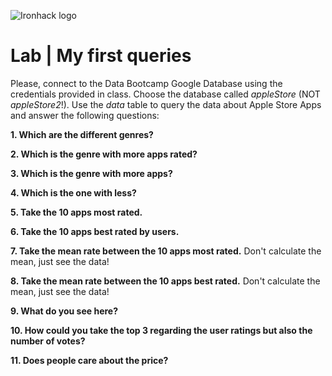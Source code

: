 ![Ironhack logo](https://i.imgur.com/1QgrNNw.png)

# Lab | My first queries

Please, connect to the Data Bootcamp Google Database using the credentials provided in class. Choose the database called *appleStore* (NOT *appleStore2*!). Use the *data* table to query the data about Apple Store Apps and answer the following questions: 

**1. Which are the different genres?**

**2. Which is the genre with more apps rated?**

**3. Which is the genre with more apps?**

**4. Which is the one with less?**

**5. Take the 10 apps most rated.**

**6. Take the 10 apps best rated by users.**

**7. Take the mean rate between the 10 apps most rated.** Don't calculate the mean, just see the data!

**8. Take the mean rate between the 10 apps best rated.** Don't calculate the mean, just see the data!

**9. What do you see here?**

**10. How could you take the top 3 regarding the user ratings but also the number of votes?**

**11. Does people care about the price?**
